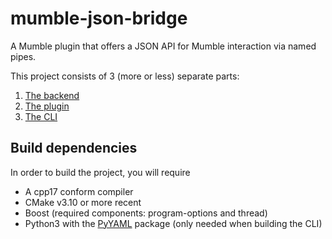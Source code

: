 # mumble-json-bridge

A Mumble plugin that offers a JSON API for Mumble interaction via named pipes.

This project consists of 3 (more or less) separate parts:
1. [The backend](json_bridge/)
2. [The plugin](plugin/)
3. [The CLI](cli/)

## Build dependencies

In order to build the project, you will require
- A cpp17 conform compiler
- CMake v3.10 or more recent
- Boost (required components: program-options and thread)
- Python3 with the [PyYAML](https://pypi.org/project/PyYAML/) package (only needed when building the CLI)
